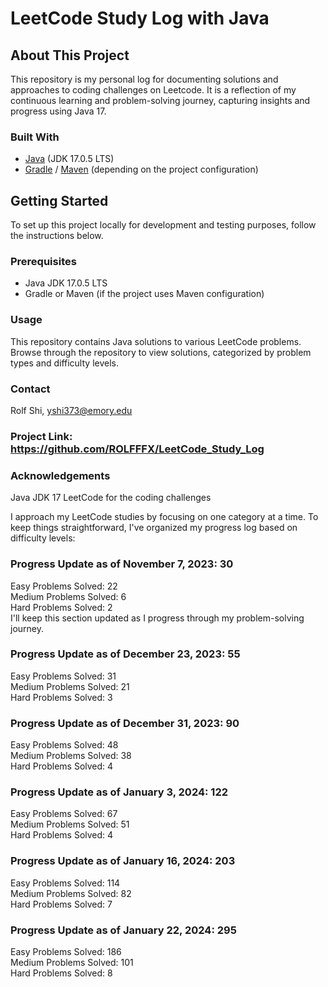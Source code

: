 # LeetCode Study Log with Java

## About This Project

This repository is my personal log for documenting solutions and approaches to coding challenges on Leetcode. It is a reflection of my continuous learning and problem-solving journey, capturing insights and progress using Java 17.

### Built With

* [Java](https://www.oracle.com/java/technologies/javase/jdk17-archive-downloads.html) (JDK 17.0.5 LTS)
* [Gradle](https://gradle.org/) / [Maven](https://maven.apache.org/) (depending on the project configuration)

## Getting Started

To set up this project locally for development and testing purposes, follow the instructions below.

### Prerequisites

- Java JDK 17.0.5 LTS
- Gradle or Maven (if the project uses Maven configuration)

### Usage

This repository contains Java solutions to various LeetCode problems. Browse through the repository to view solutions, categorized by problem types and difficulty levels.

### Contact
Rolf Shi, yshi373@emory.edu

### Project Link: https://github.com/ROLFFFX/LeetCode_Study_Log

### Acknowledgements
Java JDK 17
LeetCode for the coding challenges

I approach my LeetCode studies by focusing on one category at a time. To keep things straightforward, I've organized my progress log based on difficulty levels:

### Progress Update as of November 7, 2023: 30

Easy Problems Solved: 22<br>
Medium Problems Solved: 6<br>
Hard Problems Solved: 2<br>
I'll keep this section updated as I progress through my problem-solving journey.

### Progress Update as of December 23, 2023: 55

Easy Problems Solved: 31<br>
Medium Problems Solved: 21<br>
Hard Problems Solved: 3<br>

### Progress Update as of December 31, 2023: 90

Easy Problems Solved: 48<br>
Medium Problems Solved: 38<br>
Hard Problems Solved: 4<br>

### Progress Update as of January 3, 2024: 122

Easy Problems Solved: 67<br>
Medium Problems Solved: 51<br>
Hard Problems Solved: 4<br>

### Progress Update as of January 16, 2024: 203

Easy Problems Solved: 114<br>
Medium Problems Solved: 82<br>
Hard Problems Solved: 7<br>

### Progress Update as of January 22, 2024: 295

Easy Problems Solved: 186<br>
Medium Problems Solved: 101<br>
Hard Problems Solved: 8<br>
